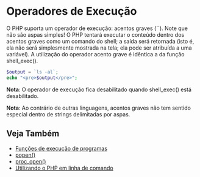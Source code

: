 # Operadores de Execução

O PHP suporta um operador de execução: acentos graves (``). Note que não são aspas simples! O PHP tentará executar o conteúdo dentro dos acentos graves como um comando do shell; a saída será retornada (isto é, ela não será simplesmente mostrada na tela; ela pode ser atribuída a uma variável). A utilização do operador acento grave é idêntica a da função shell_exec().

```php
$output = `ls -al`;
echo "<pre>$output</pre>";
```

**Nota**: O operador de execução fica desabilitado quando shell_exec() está desabilitado.

**Nota**: Ao contrário de outras linguagens, acentos graves não tem sentido especial dentro de strings delimitadas por aspas.

## Veja Também

* [Funções de execução de programas](https://www.php.net/manual/pt_BR/ref.exec.php)
* [popen()](https://www.php.net/manual/pt_BR/function.popen.php)
* [proc_open()](https://www.php.net/manual/pt_BR/function.proc-open.php)
* [Utilizando o PHP em linha de comando](https://www.php.net/manual/pt_BR/features.commandline.php)